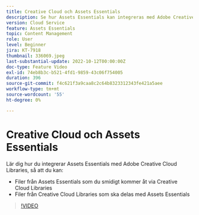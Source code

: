 ```yaml
---
title: Creative Cloud och Assets Essentials
description: Se hur Assets Essentials kan integreras med Adobe Creative Cloud.
version: Cloud Service
feature: Assets Essentials
topic: Content Management
role: User
level: Beginner
jira: KT-7918
thumbnail: 336069.jpeg
last-substantial-update: 2022-10-12T00:00:00Z
doc-type: Feature Video
exl-id: 74eb8b3c-b521-4fd1-9859-43c06f754005
duration: 396
source-git-commit: f4c621f3a9caa8c2c64b8323312343fe421a5aee
workflow-type: tm+mt
source-wordcount: '55'
ht-degree: 0%

---
```


# Creative Cloud och Assets Essentials

Lär dig hur du integrerar Assets Essentials med Adobe Creative Cloud Libraries, så att du kan:

+ Filer från Assets Essentials som du smidigt kommer åt via Creative Cloud Libraries
+ Filer från Creative Cloud Libraries som ska delas med Assets Essentials

>[!VIDEO](https://video.tv.adobe.com/v/336069?quality=12&learn=on)
